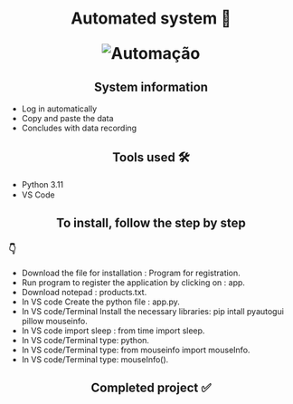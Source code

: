 <h1 align="center">
Automated system 🤖 
<p>
<p>

   ![Automação](https://user-images.githubusercontent.com/106255930/209406539-f4e6f9fe-236c-4123-9317-8cf2279bb0e7.gif)
</h1>

<h2 align="center">
System information
</h2>

- Log in automatically
- Copy and paste the data
- Concludes with data recording

<h2 align="center">
Tools used 🛠️
</h2>

-  Python 3.11 <img src="https://cdn.jsdelivr.net/gh/devicons/devicon/icons/python/python-original.svg" width="20" height="15" />
-  VS Code <img src="https://cdn.jsdelivr.net/gh/devicons/devicon/icons/vscode/vscode-original.svg" width="20" height="15" />


            
          





<h2 align="center">
To install, follow the step by step 
</h2>

<h3>
 👇
</h3>

- Download the file for installation : Program for registration.
- Run program to register the application by clicking on : app.
- Download notepad : products.txt.
- In VS code Create the python file : app.py.
- In VS code/Terminal Install the necessary libraries: pip intall pyautogui pillow mouseinfo.
- In VS code import sleep : from time import sleep.
- In VS code/Terminal type: python.
- In VS code/Terminal type: from mouseinfo import mouseInfo.
- In VS code/Terminal type: mouseInfo().



<h2 align="center">
Completed project ✅
</h2>
